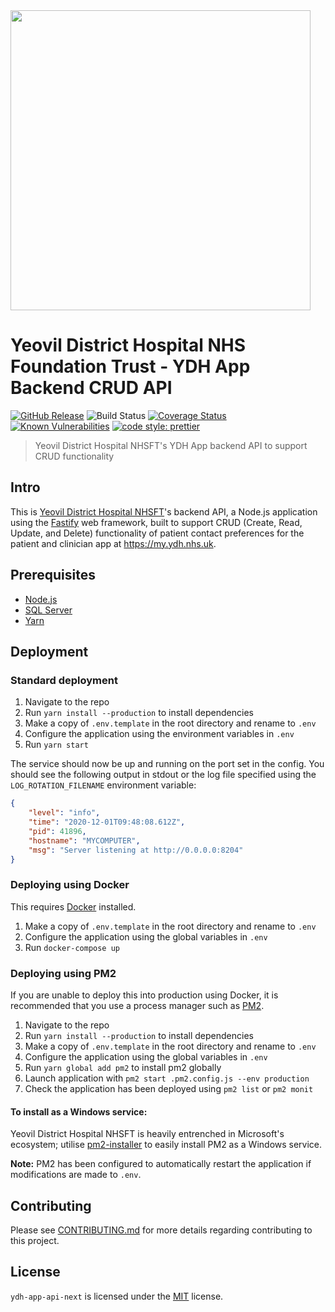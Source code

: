 <img alttext="Yeovil District Hospital Logo" src="https://yeovilhospital.co.uk/wp-content/uploads/2017/03/Yeovil_Hospital_Logo.jpg" width="480" />

# Yeovil District Hospital NHS Foundation Trust - YDH App Backend CRUD API

[![GitHub Release](https://img.shields.io/github/release/Fdawgs/ydh-app-api-next.svg)](https://github.com/Fdawgs/ydh-app-api-next/releases/latest/) ![Build Status](https://github.com/Fdawgs/ydh-app-api-next/workflows/CI/badge.svg?branch=main) [![Coverage Status](https://coveralls.io/repos/github/Fdawgs/ydh-app-api-next/badge.svg?branch=main)](https://coveralls.io/github/Fdawgs/ydh-app-api-next?branch=main) [![Known Vulnerabilities](https://snyk.io/test/github/Fdawgs/ydh-app-api-next/badge.svg)](https://snyk.io/test/github/Fdawgs/ydh-app-api-next) [![code style: prettier](https://img.shields.io/badge/code_style-prettier-ff69b4.svg?style=flat-square)](https://github.com/prettier/prettier)

> Yeovil District Hospital NHSFT's YDH App backend API to support CRUD functionality

## Intro

This is [Yeovil District Hospital NHSFT](https://yeovilhospital.co.uk/)'s backend API, a Node.js application using the [Fastify](https://www.fastify.io/) web framework, built to support CRUD (Create, Read, Update, and Delete) functionality of patient contact preferences for the patient and clinician app at https://my.ydh.nhs.uk.

## Prerequisites

-   [Node.js](https://nodejs.org/en/)
-   [SQL Server](https://www.microsoft.com/en-gb/sql-server/sql-server-downloads)
-   [Yarn](https://classic.yarnpkg.com)

## Deployment

### Standard deployment

1. Navigate to the repo
2. Run `yarn install --production` to install dependencies
3. Make a copy of `.env.template` in the root directory and rename to `.env`
4. Configure the application using the environment variables in `.env`
5. Run `yarn start`

The service should now be up and running on the port set in the config. You should see the following output in stdout or the log file specified using the `LOG_ROTATION_FILENAME` environment variable:

```json
{
	"level": "info",
	"time": "2020-12-01T09:48:08.612Z",
	"pid": 41896,
	"hostname": "MYCOMPUTER",
	"msg": "Server listening at http://0.0.0.0:8204"
}
```

### Deploying using Docker

This requires [Docker](https://www.docker.com/products) installed.

1. Make a copy of `.env.template` in the root directory and rename to `.env`
2. Configure the application using the global variables in `.env`
3. Run `docker-compose up`

### Deploying using PM2

If you are unable to deploy this into production using Docker, it is recommended that you use a process manager such as [PM2](https://pm2.keymetrics.io/).

1. Navigate to the repo
2. Run `yarn install --production` to install dependencies
3. Make a copy of `.env.template` in the root directory and rename to `.env`
4. Configure the application using the global variables in `.env`
5. Run `yarn global add pm2` to install pm2 globally
6. Launch application with `pm2 start .pm2.config.js --env production`
7. Check the application has been deployed using `pm2 list` or `pm2 monit`

#### To install as a Windows service:

Yeovil District Hospital NHSFT is heavily entrenched in Microsoft's ecosystem; utilise [pm2-installer](https://github.com/jessety/pm2-installer) to easily install PM2 as a Windows service.

**Note:** PM2 has been configured to automatically restart the application if modifications are made to `.env`.

## Contributing

Please see [CONTRIBUTING.md](https://github.com/Fdawgs/ydh-app-api-next/blob/main/CONTRIBUTING.md) for more details regarding contributing to this project.

## License

`ydh-app-api-next` is licensed under the [MIT](https://github.com/Fdawgs/ydh-app-api-next/blob/main/LICENSE) license.
